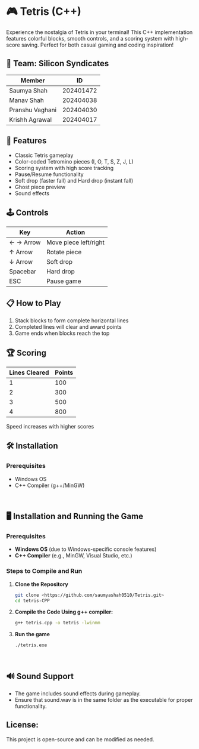 # 🎮 Tetris (C++)
Experience the nostalgia of Tetris in your terminal! This C++ implementation features colorful blocks, smooth controls, and a scoring system with high-score saving. Perfect for both casual gaming and coding inspiration!

## 👥 Team: Silicon Syndicates
| Member            | ID       |
|-------------------|----------|
| Saumya Shah       | 202401472|
| Manav Shah        | 202404038|
| Pranshu Vaghani   | 202404030|
| Krishh Agrawal    | 202404017|

## 🚀 Features
- Classic Tetris gameplay
- Color-coded Tetromino pieces (I, O, T, S, Z, J, L)
- Scoring system with high score tracking
- Pause/Resume functionality
- Soft drop (faster fall) and Hard drop (instant fall)
- Ghost piece preview
- Sound effects

## 🕹️ Controls
| Key          | Action                  |
|--------------|-------------------------|
| ← → Arrow    | Move piece left/right   |
| ↑ Arrow      | Rotate piece            |
| ↓ Arrow      | Soft drop               |
| Spacebar     | Hard drop               |
| ESC          | Pause game              |

## 📋 How to Play
1. Stack blocks to form complete horizontal lines
2. Completed lines will clear and award points
3. Game ends when blocks reach the top

## 🏆 Scoring
| Lines Cleared | Points |
|---------------|--------|
| 1             | 100    |
| 2             | 300    |
| 3             | 500    |
| 4             | 800    |
Speed increases with higher scores

## 🛠️ Installation
### Prerequisites
- Windows OS
- C++ Compiler (g++/MinGW)


<br>

## 🖥️ Installation and Running the Game
### Prerequisites
- **Windows OS** (due to Windows-specific console features)
- **C++ Compiler** (e.g., MinGW, Visual Studio, etc.)

### Steps to Compile and Run
1. **Clone the Repository**
   ```bash
   git clone <https://github.com/saumyashah0510/Tetris.git>
   cd tetris-CPP

2. **Compile the Code Using g++ compiler:**
    ```bash
    g++ tetris.cpp -o tetris -lwinmm

3. **Run the game**
    ```bash
    ./tetris.exe

<br>

## 🔊 Sound Support
- The game includes sound effects during gameplay.
- Ensure that sound.wav is in the same folder as the executable for proper functionality.

## License:
This project is open-source and can be modified as needed.
